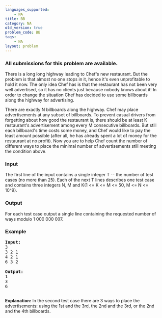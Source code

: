 ```yaml
---
languages_supported:
    - NA
title: BB
category: NA
old_version: true
problem_code: BB
tags:
    - NA
layout: problem
---
```

###  All submissions for this problem are available. 

There is a long long highway leading to Chef's new restaurant. But the problem is that almost no one stops in it, hence it's even unprofitable to hold it now. The only idea Chef has is that the restaurant has not been very well advertised, so it has no clients just because nobody knows about it! In order to change the situation Chef has decided to use some billboards along the highway for advertising.

 There are exactly N billboards along the highway. Chef may place advertisements at any subset of billboards. To prevent casual drivers from forgetting about how good the restaurant is, there should be at least K restaurant's advertisement among every M consecutive billboards. But still each billboard's time costs some money, and Chef would like to pay the least amount possible (after all, he has already spent a lot of money for the restaurant at no profit). Now you are to help Chef count the number of different ways to place the minimal number of advertisements still meeting the condition above.

### Input

The first line of the input contains a single integer T -- the number of test cases (no more than 25). Each of the next T lines describes one test case and contains three integers N, M and K(1 <= K <= M <= 50, M <= N <= 10^9).

### Output

For each test case output a single line containing the requested number of ways modulo 1 000 000 007.

### Example

<pre><b>Input:</b>
3
3 2 1
4 2 1
6 3 2

<b>Output:</b>
1
3
6

</pre>
**Explanation:**
 In the second test case there are 3 ways to place the advertisements: using the 1st and the 3rd, the 2nd and the 3rd, or the 2nd and the 4th billboards.
